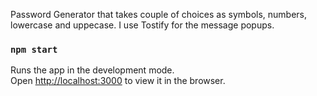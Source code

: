 Password Generator that takes couple of choices as symbols, numbers, lowercase and uppecase.
I use Tostify for the message popups.


### `npm start`

Runs the app in the development mode.\
Open [http://localhost:3000](http://localhost:3000) to view it in the browser.




